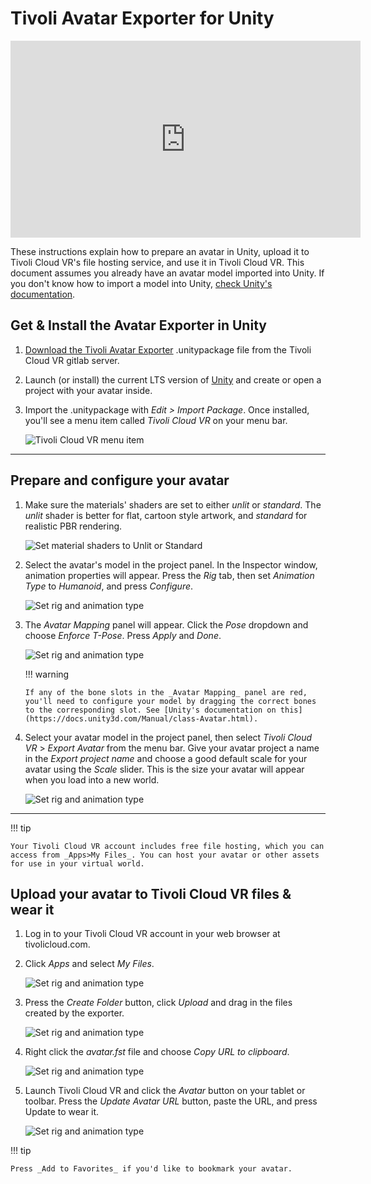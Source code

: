 # Tivoli Avatar Exporter for Unity

<iframe width="560" height="315" src="https://www.youtube.com/embed/ywNXxd35Lzg" frameborder="0" allow="accelerometer; autoplay; encrypted-media; gyroscope; picture-in-picture" allowfullscreen></iframe>

These instructions explain how to prepare an avatar in Unity, upload it to Tivoli Cloud VR's file hosting service, and use it in Tivoli Cloud VR. This document assumes you already have an avatar model imported into Unity. If you don't know how to import a model into Unity, [check Unity's documentation](https://docs.unity3d.com/Manual/HOWTO-importObject.html).

## Get & Install the Avatar Exporter in Unity

1. [Download the Tivoli Avatar Exporter](https://git.tivolicloud.com/tivolicloud/unity-avatar-exporter/-/releases) .unitypackage file from the Tivoli Cloud VR gitlab server.

2. Launch (or install) the current LTS version of [Unity](https://unity3d.com/get-unity/download) and create or open a project with your avatar inside.

3. Import the .unitypackage with _Edit > Import Package_. Once installed, you'll see a menu item called _Tivoli Cloud VR_ on your menu bar.

    ![Tivoli Cloud VR menu item](avatar-packager/tivoli-unity-exporter-1.jpg)

---

## Prepare and configure your avatar

1.  Make sure the materials' shaders are set to either _unlit_ or _standard_. The _unlit_ shader is better for flat, cartoon style artwork, and _standard_ for realistic PBR rendering.

    ![Set material shaders to Unlit or Standard](avatar-packager/tivoli-unity-exporter-2.jpg)

2.  Select the avatar's model in the project panel. In the Inspector window, animation properties will appear. Press the _Rig_ tab, then set _Animation Type_ to _Humanoid_, and press _Configure_.

    ![Set rig and animation type](avatar-packager/tivoli-unity-exporter-4.jpg)

3.  The _Avatar Mapping_ panel will appear. Click the _Pose_ dropdown and choose _Enforce T-Pose_. Press _Apply_ and _Done_.

    ![Set rig and animation type](avatar-packager/tivoli-unity-exporter-5-b.jpg)

    !!! warning

        If any of the bone slots in the _Avatar Mapping_ panel are red, you'll need to configure your model by dragging the correct bones to the corresponding slot. See [Unity's documentation on this](https://docs.unity3d.com/Manual/class-Avatar.html).

4.  Select your avatar model in the project panel, then select _Tivoli Cloud VR_ > _Export Avatar_ from the menu bar. Give your avatar project a name in the _Export project name_ and choose a good default scale for your avatar using the _Scale_ slider. This is the size your avatar will appear when you load into a new world.

    ![Set rig and animation type](avatar-packager/tivoli-unity-exporter-6.jpg)

---

!!! tip

    Your Tivoli Cloud VR account includes free file hosting, which you can access from _Apps>My Files_. You can host your avatar or other assets for use in your virtual world.

## Upload your avatar to Tivoli Cloud VR files & wear it

1. Log in to your Tivoli Cloud VR account in your web browser at tivolicloud.com.

2. Click _Apps_ and select _My Files_.

    ![Set rig and animation type](avatar-packager/tivoli-unity-exporter-7.jpg)

3. Press the _Create Folder_ button, click _Upload_ and drag in the files created by the exporter.

    ![Set rig and animation type](avatar-packager/tivoli-unity-exporter-8.jpg)

4. Right click the _avatar.fst_ file and choose _Copy URL to clipboard_.

    ![Set rig and animation type](avatar-packager/tivoli-unity-exporter-9.jpg)

5. Launch Tivoli Cloud VR and click the _Avatar_ button on your tablet or toolbar. Press the _Update Avatar URL_ button, paste the URL, and press Update to wear it.

    ![Set rig and animation type](avatar-packager/tivoli-unity-exporter-10.jpg)

!!! tip

    Press _Add to Favorites_ if you'd like to bookmark your avatar.
